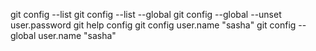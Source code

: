 git config --list
git config --list --global
git config --global --unset user.password
git help config
git config user.name "sasha"
git config --global user.name "sasha"